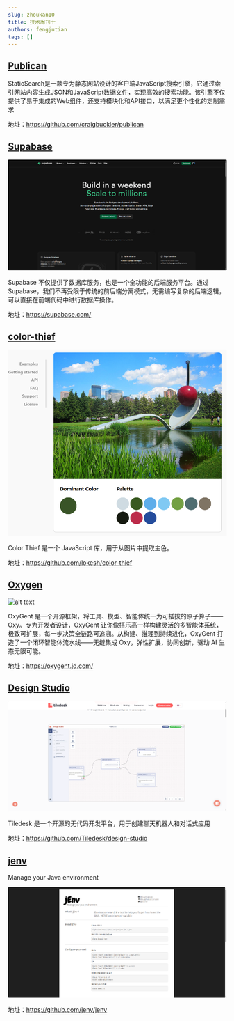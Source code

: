 ```yaml
---
slug: zhoukan10
title: 技术周刊十
authors: fengjutian
tags: []
---
```


## [Publican](https://github.com/craigbuckler/publican)

StaticSearch是一款专为静态网站设计的客户端JavaScript搜索引擎，它通过索引网站内容生成JSON和JavaScript数据文件，实现高效的搜索功能。该引擎不仅提供了易于集成的Web组件，还支持模块化和API接口，以满足更个性化的定制需求

地址：https://github.com/craigbuckler/publican

## [Supabase](https://supabase.com/)

![alt text](./static/supabase.png)

Supabase 不仅提供了数据库服务，也是一个全功能的后端服务平台。通过 Supabase，我们不再受限于传统的前后端分离模式，无需编写复杂的后端逻辑，可以直接在前端代码中进行数据库操作。

地址：https://supabase.com/

## [color-thief](https://github.com/lokesh/color-thief)

![alt text](./static/color-thief.png)

Color Thief 是一个 JavaScript 库，用于从图片中提取主色。

地址：https://github.com/lokesh/color-thief

## [Oxygen](https://oxygent.jd.com/)

![alt text](./static/oxygen.png)

OxyGent 是一个开源框架，将工具、模型、智能体统一为可插拔的原子算子——Oxy。专为开发者设计，OxyGent 让你像搭乐高一样构建灵活的多智能体系统，极致可扩展，每一步决策全链路可追溯。从构建、推理到持续进化，OxyGent 打造了一个闭环智能体流水线——无缝集成 Oxy，弹性扩展，协同创新，驱动 AI 生态无限可能。

地址：https://oxygent.jd.com/

## [Design Studio](https://github.com/Tiledesk/design-studio)

![alt text](./static/design.png)

Tiledesk 是一个开源的无代码开发平台，用于创建聊天机器人和对话式应用

地址：https://github.com/Tiledesk/design-studio

## [jenv](https://github.com/jenv/jenv)

Manage your Java environment

![alt text](./static/jenv.png)

地址：https://github.com/jenv/jenv